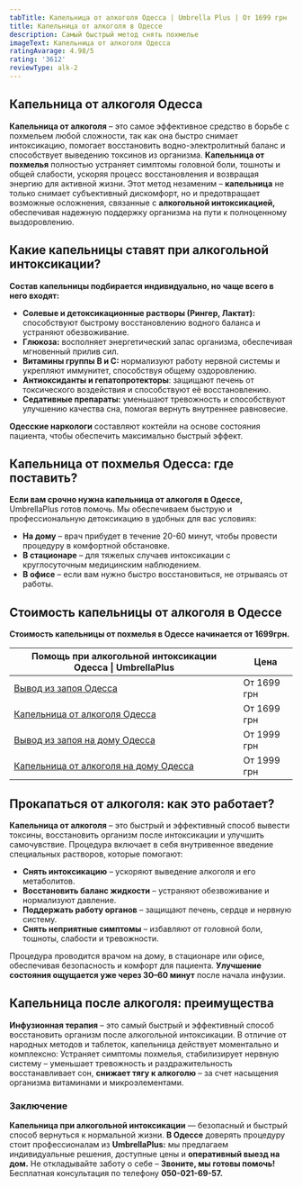 ```yaml
---
tabTitle: Капельница от алкоголя Одесса | Umbrella Plus | От 1699 грн
title: Капельница от алкоголя в Одессе
description: Самый быстрый метод снять похмелье
imageText: Капельница от алкоголя Одесса
ratingAvarage: 4.98/5
rating: '3612'
reviewType: alk-2
---
```


## Капельница от алкоголя Одесса

**Капельница от алкоголя** – это самое эффективное средство в борьбе с похмельем любой сложности, так как она быстро снимает интоксикацию, помогает восстановить водно-электролитный баланс и способствует выведению токсинов из организма. **Капельница от похмелья** полностью устраняет симптомы головной боли, тошноты и общей слабости, ускоряя процесс восстановления и возвращая энергию для активной жизни. Этот метод незаменим – **капельница** не только снимает субъективный дискомфорт, но и предотвращает возможные осложнения, связанные с **алкогольной интоксикацией,** обеспечивая надежную поддержку организма на пути к полноценному выздоровлению.

## Какие капельницы ставят при алкогольной интоксикации?  

**Состав капельницы подбирается индивидуально, но чаще всего в него входят:**

* **Солевые и детоксикационные растворы (Рингер, Лактат):** способствуют быстрому восстановлению водного баланса и устраняют обезвоживание.
* **Глюкоза:** восполняет энергетический запас организма, обеспечивая мгновенный прилив сил.
* **Витамины группы B и C:** нормализуют работу нервной системы и укрепляют иммунитет, способствуя общему оздоровлению.
* **Антиоксиданты и гепатопротекторы**: защищают печень от токсического воздействия и способствуют её восстановлению.
* **Седативные препараты:** уменьшают тревожность и способствуют улучшению качества сна, помогая вернуть внутреннее равновесие.

**Одесские наркологи** составляют коктейли на основе состояния пациента, чтобы обеспечить максимально быстрый эффект.

## Капельница от похмелья Одесса: где поставить?

**Если вам срочно нужна капельница от алкоголя в Одессе,** UmbrellaPlus готов помочь. Мы обеспечиваем быструю и профессиональную детоксикацию в удобных для вас условиях:

* **На дому** – врач прибудет в течение 20-60 минут, чтобы провести процедуру в комфортной обстановке.
* **В стационаре** – для тяжелых случаев интоксикации с круглосуточным медицинским наблюдением.
* **В офисе** – если вам нужно быстро восстановиться, не отрываясь от работы.

## Стоимость капельницы от алкоголя в Одессе

**Стоимость капельницы от похмелья в Одессе начинается от 1699грн.**

| Помощь при алкогольной интоксикации Одесса \| UmbrellaPlus                                                  | Цена        |
| ----------------------------------------------------------------------------------------------------------- | ----------- |
| [Вывод из запоя Одесса](https://umbrella-plus.com.ua/services/vivod-iz-zapoia-umbrellaplus/)                | От 1699 грн |
| [Капельница от алкоголя Одесса](https://umbrella-plus.com.ua/services/kapelnica-ot-alkogolia-umbrellaplus/) | От 1699 грн |
| [Вывод из запоя на дому Одесса](https://umbrella-plus.com.ua/vivod-iz-zapoya-na-domu-odessa/)               | От 1999 грн |
| [Капельница от алкоголя на дому Одесса](https://umbrella-plus.com.ua/kapelnitsya-ot-alc-na-domu-odessa/)    | От 1999 грн |

## Прокапаться от алкоголя: как это работает?  

**Капельница от алкоголя** – это быстрый и эффективный способ вывести токсины, восстановить организм после интоксикации и улучшить самочувствие. Процедура включает в себя внутривенное введение специальных растворов, которые помогают:

* **Снять интоксикацию** – ускоряют выведение алкоголя и его метаболитов.
* **Восстановить баланс жидкости** – устраняют обезвоживание и нормализуют давление.
* **Поддержать работу органов** – защищают печень, сердце и нервную систему.
* **Снять неприятные симптомы** – избавляют от головной боли, тошноты, слабости и тревожности.

Процедура проводится врачом на дому, в стационаре или офисе, обеспечивая безопасность и комфорт для пациента. **Улучшение состояния ощущается уже через 30–60 минут** после начала инфузии.

## Капельница после алкоголя: преимущества  

**Инфузионная терапия** – это самый быстрый и эффективный способ восстановить организм после алкогольной интоксикации. В отличие от народных методов и таблеток, капельница действует моментально и комплексно: Устраняет симптомы похмелья, стабилизирует нервную систему – уменьшает тревожность и раздражительность восстанавливает сон, **снижает тягу к алкоголю** – за счет насыщения организма витаминами и микроэлементами.

### Заключение  

**Капельница при алкогольной интоксикации** — безопасный и быстрый способ вернуться к нормальной жизни. **В Одессе** доверять процедуру стоит профессионалам из **UmbrellaPlus:** мы предлагаем индивидуальные решения, доступные цены и **оперативный выезд на дом.** Не откладывайте заботу о себе – **Звоните, мы готовы помочь!**
Бесплатная консультация по телефону **050-021-69-57.**
